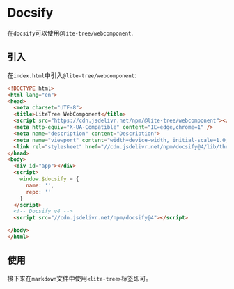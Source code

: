 # Docsify

在`docsify`可以使用`@lite-tree/webcomponent`.

## 引入

在`index.html`中引入`@lite-tree/webcomponent`:

```html
<!DOCTYPE html>
<html lang="en">
<head>
  <meta charset="UTF-8">
  <title>LiteTree WebComponent</title>
  <script src="https://cdn.jsdelivr.net/npm/@lite-tree/webcomponent"></script>  // [!code ++]
  <meta http-equiv="X-UA-Compatible" content="IE=edge,chrome=1" />
  <meta name="description" content="Description">
  <meta name="viewport" content="width=device-width, initial-scale=1.0, minimum-scale=1.0">
  <link rel="stylesheet" href="//cdn.jsdelivr.net/npm/docsify@4/lib/themes/vue.css">
</head>
<body>
  <div id="app"></div>
  <script>
    window.$docsify = {
      name: '',
      repo: ''
    }
  </script>
  <!-- Docsify v4 -->
  <script src="//cdn.jsdelivr.net/npm/docsify@4"></script>

</body>
</html>
```

## 使用

接下来在`markdown`文件中使用`<lite-tree>`标签即可。

 